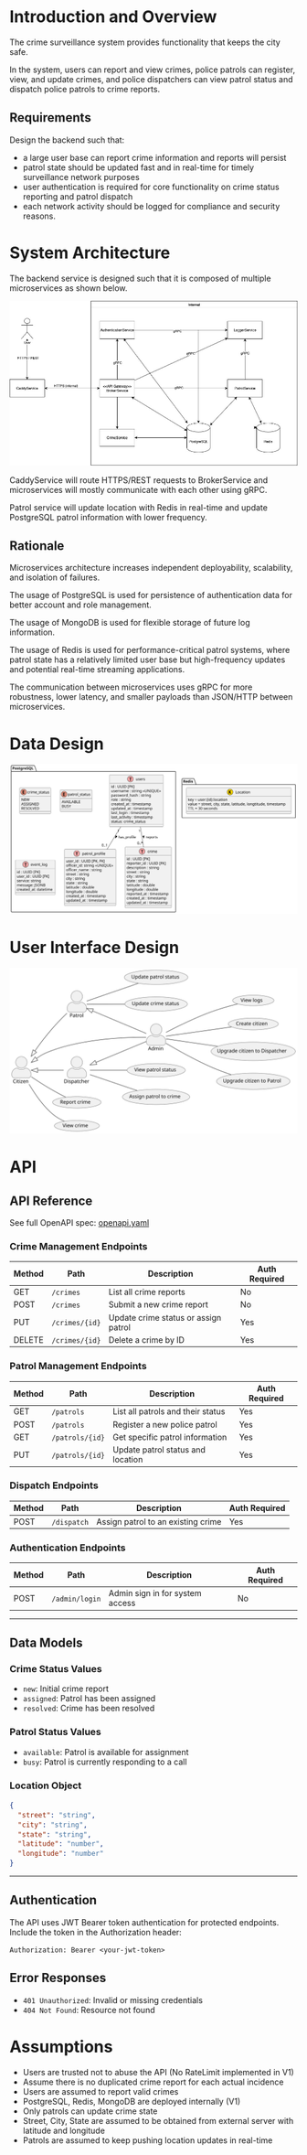 # Introduction and Overview 

The crime surveillance system provides functionality that keeps the city safe.

In the system, users can report and view crimes, police patrols can register, view, and update crimes, and police dispatchers can view patrol status and dispatch police patrols to crime reports. 

## Requirements

Design the backend such that:
- a large user base can report crime information and reports will persist
- patrol state should be updated fast and in real-time for timely surveillance network purposes
- user authentication is required for core functionality on crime status reporting and patrol dispatch
- each network activity should be logged for compliance and security reasons.

# System Architecture

The backend service is designed such that it is composed of multiple microservices as shown below.

![Architecture Diagram](./docs/architecture/crime-project-design.jpg)

CaddyService will route HTTPS/REST requests to BrokerService and microservices will mostly communicate with each other using gRPC. 

Patrol service will update location with Redis in real-time and update PostgreSQL patrol information with lower frequency. 

## Rationale

Microservices architecture increases independent deployability, scalability, and isolation of failures.

The usage of PostgreSQL is used for persistence of authentication data for better account and role management. 

The usage of MongoDB is used for flexible storage of future log information.

The usage of Redis is used for performance-critical patrol systems, where patrol state has a relatively limited user base but high-frequency updates and potential real-time streaming applications.

The communication between microservices uses gRPC for more robustness, lower latency, and smaller payloads than JSON/HTTP between microservices.

# Data Design

![Data Design Diagram](./docs/data_design/data_design.svg)

# User Interface Design

![User Interface Diagram](./docs/use_case/use_case.svg)

# API 

## API Reference

See full OpenAPI spec: [openapi.yaml](./api/openapi.yaml)

### Crime Management Endpoints
| Method | Path               | Description                          | Auth Required |
|--------|--------------------|--------------------------------------|---------------|
| GET    | `/crimes`          | List all crime reports               | No            |
| POST   | `/crimes`          | Submit a new crime report            | No            |
| PUT    | `/crimes/{id}`     | Update crime status or assign patrol | Yes           |
| DELETE | `/crimes/{id}`     | Delete a crime by ID                 | Yes           |

### Patrol Management Endpoints
| Method | Path               | Description                          | Auth Required |
|--------|--------------------|--------------------------------------|---------------|
| GET    | `/patrols`         | List all patrols and their status   | Yes           |
| POST   | `/patrols`         | Register a new police patrol         | Yes           |
| GET    | `/patrols/{id}`    | Get specific patrol information      | Yes           |
| PUT    | `/patrols/{id}`    | Update patrol status and location    | Yes           |

### Dispatch Endpoints
| Method | Path               | Description                          | Auth Required |
|--------|--------------------|--------------------------------------|---------------|
| POST   | `/dispatch`        | Assign patrol to an existing crime   | Yes           |

### Authentication Endpoints
| Method | Path               | Description                          | Auth Required |
|--------|--------------------|--------------------------------------|---------------|
| POST   | `/admin/login`     | Admin sign in for system access     | No            |

---

## Data Models

### Crime Status Values
- `new`: Initial crime report
- `assigned`: Patrol has been assigned
- `resolved`: Crime has been resolved

### Patrol Status Values
- `available`: Patrol is available for assignment
- `busy`: Patrol is currently responding to a call

### Location Object
```json
{
  "street": "string",
  "city": "string", 
  "state": "string",
  "latitude": "number",
  "longitude": "number"
}
```

---

## Authentication

The API uses JWT Bearer token authentication for protected endpoints. Include the token in the Authorization header:

```
Authorization: Bearer <your-jwt-token>
```

## Error Responses

- `401 Unauthorized`: Invalid or missing credentials
- `404 Not Found`: Resource not found

# Assumptions

- Users are trusted not to abuse the API (No RateLimit implemented in V1)
- Assume there is no duplicated crime report for each actual incidence
- Users are assumed to report valid crimes
- PostgreSQL, Redis, MongoDB are deployed internally (V1)
- Only patrols can update crime state
- Street, City, State are assumed to be obtained from external server with latitude and longitude
- Patrols are assumed to keep pushing location updates in real-time
